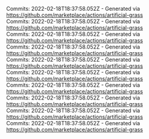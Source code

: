 Commits: 2022-02-18T18:37:58.052Z - Generated via https://github.com/marketplace/actions/artificial-grass
<br>
Commits: 2022-02-18T18:37:58.052Z - Generated via https://github.com/marketplace/actions/artificial-grass
<br>
Commits: 2022-02-18T18:37:58.052Z - Generated via https://github.com/marketplace/actions/artificial-grass
<br>
Commits: 2022-02-18T18:37:58.052Z - Generated via https://github.com/marketplace/actions/artificial-grass
<br>
Commits: 2022-02-18T18:37:58.052Z - Generated via https://github.com/marketplace/actions/artificial-grass
<br>
Commits: 2022-02-18T18:37:58.052Z - Generated via https://github.com/marketplace/actions/artificial-grass
<br>
Commits: 2022-02-18T18:37:58.052Z - Generated via https://github.com/marketplace/actions/artificial-grass
<br>
Commits: 2022-02-18T18:37:58.052Z - Generated via https://github.com/marketplace/actions/artificial-grass
<br>
Commits: 2022-02-18T18:37:58.052Z - Generated via https://github.com/marketplace/actions/artificial-grass
<br>
Commits: 2022-02-18T18:37:58.052Z - Generated via https://github.com/marketplace/actions/artificial-grass
<br>
